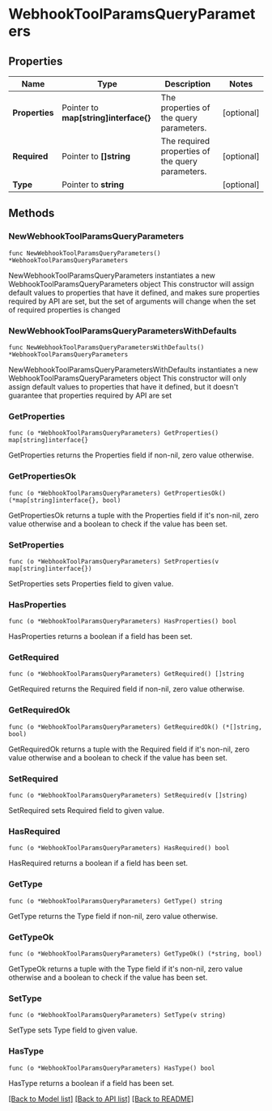 # WebhookToolParamsQueryParameters

## Properties

Name | Type | Description | Notes
------------ | ------------- | ------------- | -------------
**Properties** | Pointer to **map[string]interface{}** | The properties of the query parameters. | [optional] 
**Required** | Pointer to **[]string** | The required properties of the query parameters. | [optional] 
**Type** | Pointer to **string** |  | [optional] 

## Methods

### NewWebhookToolParamsQueryParameters

`func NewWebhookToolParamsQueryParameters() *WebhookToolParamsQueryParameters`

NewWebhookToolParamsQueryParameters instantiates a new WebhookToolParamsQueryParameters object
This constructor will assign default values to properties that have it defined,
and makes sure properties required by API are set, but the set of arguments
will change when the set of required properties is changed

### NewWebhookToolParamsQueryParametersWithDefaults

`func NewWebhookToolParamsQueryParametersWithDefaults() *WebhookToolParamsQueryParameters`

NewWebhookToolParamsQueryParametersWithDefaults instantiates a new WebhookToolParamsQueryParameters object
This constructor will only assign default values to properties that have it defined,
but it doesn't guarantee that properties required by API are set

### GetProperties

`func (o *WebhookToolParamsQueryParameters) GetProperties() map[string]interface{}`

GetProperties returns the Properties field if non-nil, zero value otherwise.

### GetPropertiesOk

`func (o *WebhookToolParamsQueryParameters) GetPropertiesOk() (*map[string]interface{}, bool)`

GetPropertiesOk returns a tuple with the Properties field if it's non-nil, zero value otherwise
and a boolean to check if the value has been set.

### SetProperties

`func (o *WebhookToolParamsQueryParameters) SetProperties(v map[string]interface{})`

SetProperties sets Properties field to given value.

### HasProperties

`func (o *WebhookToolParamsQueryParameters) HasProperties() bool`

HasProperties returns a boolean if a field has been set.

### GetRequired

`func (o *WebhookToolParamsQueryParameters) GetRequired() []string`

GetRequired returns the Required field if non-nil, zero value otherwise.

### GetRequiredOk

`func (o *WebhookToolParamsQueryParameters) GetRequiredOk() (*[]string, bool)`

GetRequiredOk returns a tuple with the Required field if it's non-nil, zero value otherwise
and a boolean to check if the value has been set.

### SetRequired

`func (o *WebhookToolParamsQueryParameters) SetRequired(v []string)`

SetRequired sets Required field to given value.

### HasRequired

`func (o *WebhookToolParamsQueryParameters) HasRequired() bool`

HasRequired returns a boolean if a field has been set.

### GetType

`func (o *WebhookToolParamsQueryParameters) GetType() string`

GetType returns the Type field if non-nil, zero value otherwise.

### GetTypeOk

`func (o *WebhookToolParamsQueryParameters) GetTypeOk() (*string, bool)`

GetTypeOk returns a tuple with the Type field if it's non-nil, zero value otherwise
and a boolean to check if the value has been set.

### SetType

`func (o *WebhookToolParamsQueryParameters) SetType(v string)`

SetType sets Type field to given value.

### HasType

`func (o *WebhookToolParamsQueryParameters) HasType() bool`

HasType returns a boolean if a field has been set.


[[Back to Model list]](../README.md#documentation-for-models) [[Back to API list]](../README.md#documentation-for-api-endpoints) [[Back to README]](../README.md)



